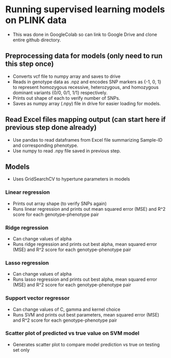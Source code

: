 # Running supervised learning models on PLINK data
* This was done in GoogleColab so can link to Google Drive and clone entire github directory.

## Preprocessing data for models (only need to run this step once)
* Converts vcf file to numpy array and saves to drive
* Reads in genotype data as .npz and encodes SNP markers as {-1, 0, 1} to represent homozygous recessive, 
heterozygous, and homozygous dominant variants {0/0, 0/1, 1/1} respectively. 
* Prints out shape of each to verify number of SNPs.
* Saves as numpy array (.npy) file in drive for easier loading for models.

## Read Excel files mapping output (can start here if previous step done already)
* Use pandas to read dataframes from Excel file summarizing Sample-ID and corresponding phenotype.
* Use numpy to read .npy file saved in previous step.

## Models
* Uses GridSearchCV to hypertune parameters in models
### Linear regression
* Prints out array shape (to verify SNPs again)
* Runs linear regression and prints out mean squared error (MSE) and R^2 score for each genotype-phenotype pair
### Ridge regression
* Can change values of alpha
* Runs ridge regression and prints out best alpha, mean squared error (MSE) and R^2 score for each genotype-phenotype pair
### Lasso regression
* Can change values of alpha
* Runs lasso regression and prints out best alpha, mean squared error (MSE) and R^2 score for each genotype-phenotype pair
### Support vector regressor
* Can change values of C, gamma and kernel choice
* Runs SVM and prints out best parameters, mean squared error (MSE) and R^2 score for each genotype-phenotype pair
### Scatter plot of predicted vs true value on SVM model
* Generates scatter plot to compare model prediction vs true on testing set only
